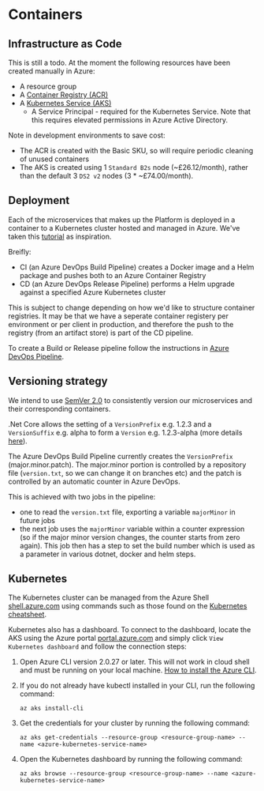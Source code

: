 # Containers

## Infrastructure as Code

This is still a todo.  At the moment the following resources have been created manually in Azure:

- A resource group
- A [Container Registry (ACR)](https://azure.microsoft.com/en-us/services/container-registry/)
- A [Kubernetes Service (AKS)](https://azure.microsoft.com/en-us/services/kubernetes-service/)
  - A Service Principal - required for the Kubernetes Service.  Note that this requires elevated permissions in Azure Active Directory.

Note in development environments to save cost:

- The ACR is created with the Basic SKU, so will require periodic cleaning of unused containers
- The AKS is created using 1 `Standard B2s` node (~£26.12/month), rather than the default 3 `DS2 v2` nodes (3 * ~£74.00/month).

## Deployment

Each of the microservices that makes up the Platform is deployed in a container to a Kubernetes cluster hosted and managed in Azure. We've taken this [tutorial](https://cloudblogs.microsoft.com/opensource/2018/11/27/tutorial-azure-devops-setup-cicd-pipeline-kubernetes-docker-helm/) as inspiration.

Breifly:
- CI (an Azure DevOps Build Pipeline) creates a Docker image and a Helm package and pushes both to an Azure Container Registry
- CD (an Azure DevOps Release Pipeline) performs a Helm upgrade against a specified Azure Kubernetes cluster

This is subject to change depending on how we'd like to structure container registries.  It may be that we have a seperate container registery per environment or per client in production, and therefore the push to the registry (from an artifact store) is part of the CD pipeline.

To create a Build or Release pipeline follow the instructions in [Azure DevOps Pipeline](Azure-DevOps-Pipelines.md).

## Versioning strategy

We intend to use [SemVer 2.0](https://semver.org/spec/v2.0.0.html) to consistently version our microservices and their corresponding containers.

.Net Core allows the setting of a `VersionPrefix` e.g. 1.2.3 and a `VersionSuffix` e.g. alpha to form a `Version` e.g. 1.2.3-alpha (more details [here](https://andrewlock.net/version-vs-versionsuffix-vs-packageversion-what-do-they-all-mean/)).

The Azure DevOps Build Pipeline currently creates the `VersionPrefix` (major.minor.patch).  The major.minor portion is controlled by a repository file (`version.txt`, so we can change it on branches etc) and the patch is controlled by an automatic counter in Azure DevOps.

This is achieved with two jobs in the pipeline:

- one to read the `version.txt` file, exporting a variable `majorMinor` in future jobs
- the next job uses the `majorMinor` variable within a counter expression (so if the major minor version changes, the counter starts from zero again). This job then has a step to set the build number which is used as a parameter in various dotnet, docker and helm steps.

## Kubernetes

The Kubernetes cluster can be managed from the Azure Shell [shell.azure.com](https://shell.azure.com) using commands such as those found on the [Kubernetes cheatsheet](https://kubernetes.io/docs/reference/kubectl/cheatsheet/).

Kubernetes also has a dashboard.  To connect to the dashboard, locate the AKS using the Azure portal [portal.azure.com](https://portal.azure.com) and simply click `View Kubernetes dashboard` and follow the connection steps:

1. Open Azure CLI version 2.0.27 or later. This will not work in cloud shell and must be running on your local machine. [How to install the Azure CLI](https://docs.microsoft.com/en-gb/cli/azure/install-azure-cli?view=azure-cli-latest).
1. If you do not already have kubectl installed in your CLI, run the following command:

   `az aks install-cli`
1. Get the credentials for your cluster by running the following command:

   `az aks get-credentials --resource-group <resource-group-name> --name <azure-kubernetes-service-name>`
1. Open the Kubernetes dashboard by running the following command:

   `az aks browse --resource-group <resource-group-name> --name <azure-kubernetes-service-name>`
